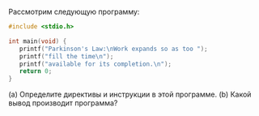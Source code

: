 Рассмотрим следующую программу:

```c
#include <stdio.h>

int main(void) {
   printf("Parkinson's Law:\nWork expands so as too ");
   printf("fill the time\n");
   printf("available for its completion.\n");
   return 0;
}
```

(a) Определите директивы и инструкции в этой программе.
(b) Какой вывод производит программа?
